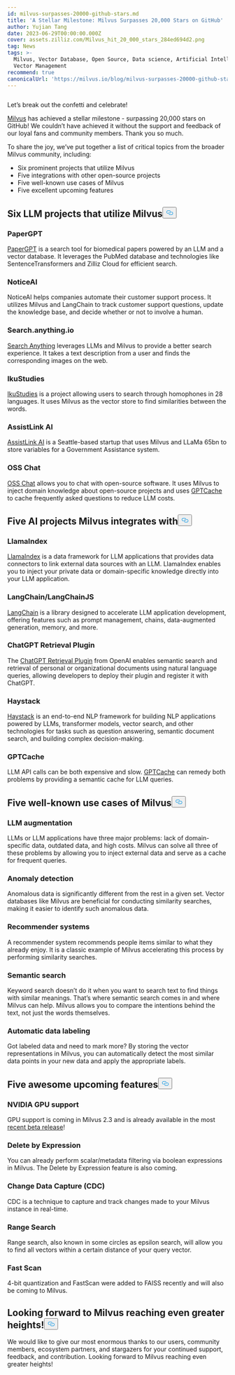 ```yaml
---
id: milvus-surpasses-20000-github-stars.md
title: 'A Stellar Milestone: Milvus Surpasses 20,000 Stars on GitHub'
author: Yujian Tang
date: 2023-06-29T00:00:00.000Z
cover: assets.zilliz.com/Milvus_hit_20_000_stars_284ed694d2.png
tag: News
tags: >-
  Milvus, Vector Database, Open Source, Data science, Artificial Intelligence,
  Vector Management
recommend: true
canonicalUrl: 'https://milvus.io/blog/milvus-surpasses-20000-github-stars.md'
---
```

<p>
  <span class="img-wrapper">
    <img translate="no" src="https://assets.zilliz.com/Milvus_hit_20_000_stars_284ed694d2.png" alt="" class="doc-image" id="" />
    <span></span>
  </span>
</p>
<p>Let’s break out the confetti and celebrate!</p>
<p><a href="https://github.com/milvus-io/milvus">Milvus</a> has achieved a stellar milestone - surpassing 20,000 stars on GitHub! We couldn’t have achieved it without the support and feedback of our loyal fans and community members. Thank you so much.</p>
<p>To share the joy, we’ve put together a list of critical topics from the broader Milvus community, including:</p>
<ul>
<li>Six prominent projects that utilize Milvus</li>
<li>Five integrations with other open-source projects</li>
<li>Five well-known use cases of Milvus</li>
<li>Five excellent upcoming features</li>
</ul>
<h2 id="Six-LLM-projects-that-utilize-Milvus" class="common-anchor-header">Six LLM projects that utilize Milvus<button data-href="#Six-LLM-projects-that-utilize-Milvus" class="anchor-icon" translate="no">
      <svg translate="no"
        aria-hidden="true"
        focusable="false"
        height="20"
        version="1.1"
        viewBox="0 0 16 16"
        width="16"
      >
        <path
          fill="#0092E4"
          fill-rule="evenodd"
          d="M4 9h1v1H4c-1.5 0-3-1.69-3-3.5S2.55 3 4 3h4c1.45 0 3 1.69 3 3.5 0 1.41-.91 2.72-2 3.25V8.59c.58-.45 1-1.27 1-2.09C10 5.22 8.98 4 8 4H4c-.98 0-2 1.22-2 2.5S3 9 4 9zm9-3h-1v1h1c1 0 2 1.22 2 2.5S13.98 12 13 12H9c-.98 0-2-1.22-2-2.5 0-.83.42-1.64 1-2.09V6.25c-1.09.53-2 1.84-2 3.25C6 11.31 7.55 13 9 13h4c1.45 0 3-1.69 3-3.5S14.5 6 13 6z"
        ></path>
      </svg>
    </button></h2><h3 id="PaperGPT" class="common-anchor-header">PaperGPT</h3><p><a href="http://papergpt.bio">PaperGPT</a> is a search tool for biomedical papers powered by an LLM and a vector database. It leverages the PubMed database and technologies like SentenceTransformers and Zilliz Cloud for efficient search.</p>
<h3 id="NoticeAI" class="common-anchor-header">NoticeAI</h3><p>NoticeAI helps companies automate their customer support process. It utilizes Milvus and LangChain to track customer support questions, update the knowledge base, and decide whether or not to involve a human.</p>
<h3 id="Searchanythingio" class="common-anchor-header">Search.anything.io</h3><p><a href="http://search.anything.io">Search Anything</a> leverages LLMs and Milvus to provide a better search experience. It takes a text description from a user and finds the corresponding images on the web.</p>
<h3 id="IkuStudies" class="common-anchor-header">IkuStudies</h3><p><a href="https://ikustudies.xyz/">IkuStudies</a> is a project allowing users to search through homophones in 28 languages. It uses Milvus as the vector store to find similarities between the words.</p>
<h3 id="AssistLink-AI" class="common-anchor-header">AssistLink AI</h3><p><a href="https://www.linkedin.com/company/assistlink/about/">AssistLink AI</a> is a Seattle-based startup that uses Milvus and LLaMa 65bn to store variables for a Government Assistance system.</p>
<h3 id="OSS-Chat" class="common-anchor-header">OSS Chat</h3><p><a href="http://osschat.io">OSS Chat</a> allows you to chat with open-source software. It uses Milvus to inject domain knowledge about open-source projects and uses <a href="https://zilliz.com/blog/Caching-LLM-Queries-for-performance-improvements">GPTCache</a> to cache frequently asked questions to reduce LLM costs.</p>
<h2 id="Five-AI-projects-Milvus-integrates-with" class="common-anchor-header">Five AI projects Milvus integrates with<button data-href="#Five-AI-projects-Milvus-integrates-with" class="anchor-icon" translate="no">
      <svg translate="no"
        aria-hidden="true"
        focusable="false"
        height="20"
        version="1.1"
        viewBox="0 0 16 16"
        width="16"
      >
        <path
          fill="#0092E4"
          fill-rule="evenodd"
          d="M4 9h1v1H4c-1.5 0-3-1.69-3-3.5S2.55 3 4 3h4c1.45 0 3 1.69 3 3.5 0 1.41-.91 2.72-2 3.25V8.59c.58-.45 1-1.27 1-2.09C10 5.22 8.98 4 8 4H4c-.98 0-2 1.22-2 2.5S3 9 4 9zm9-3h-1v1h1c1 0 2 1.22 2 2.5S13.98 12 13 12H9c-.98 0-2-1.22-2-2.5 0-.83.42-1.64 1-2.09V6.25c-1.09.53-2 1.84-2 3.25C6 11.31 7.55 13 9 13h4c1.45 0 3-1.69 3-3.5S14.5 6 13 6z"
        ></path>
      </svg>
    </button></h2><h3 id="LlamaIndex" class="common-anchor-header">LlamaIndex</h3><p><a href="https://github.com/jerryjliu/llama_index">LlamaIndex</a> is a data framework for LLM applications that provides data connectors to link external data sources with an LLM. LlamaIndex enables you to inject your private data or domain-specific knowledge directly into your LLM application.</p>
<h3 id="LangChainLangChainJS" class="common-anchor-header">LangChain/LangChainJS</h3><p><a href="https://github.com/hwchase17/langchain">LangChain</a> is a library designed to accelerate LLM application development, offering features such as prompt management, chains, data-augmented generation, memory, and more.</p>
<h3 id="ChatGPT-Retrieval-Plugin" class="common-anchor-header">ChatGPT Retrieval Plugin</h3><p>The <a href="https://github.com/openai/chatgpt-retrieval-plugin">ChatGPT Retrieval Plugin</a> from OpenAI enables semantic search and retrieval of personal or organizational documents using natural language queries, allowing developers to deploy their plugin and register it with ChatGPT.</p>
<h3 id="Haystack" class="common-anchor-header">Haystack</h3><p><a href="https://github.com/deepset-ai/haystack">Haystack</a> is an end-to-end NLP framework for building NLP applications powered by LLMs, transformer models, vector search, and other technologies for tasks such as question answering, semantic document search, and building complex decision-making.</p>
<h3 id="GPTCache" class="common-anchor-header">GPTCache</h3><p>LLM API calls can be both expensive and slow. <a href="https://github.com/zilliztech/gptcache">GPTCache</a> can remedy both problems by providing a semantic cache for LLM queries.</p>
<h2 id="Five-well-known-use-cases-of-Milvus" class="common-anchor-header">Five well-known use cases of Milvus<button data-href="#Five-well-known-use-cases-of-Milvus" class="anchor-icon" translate="no">
      <svg translate="no"
        aria-hidden="true"
        focusable="false"
        height="20"
        version="1.1"
        viewBox="0 0 16 16"
        width="16"
      >
        <path
          fill="#0092E4"
          fill-rule="evenodd"
          d="M4 9h1v1H4c-1.5 0-3-1.69-3-3.5S2.55 3 4 3h4c1.45 0 3 1.69 3 3.5 0 1.41-.91 2.72-2 3.25V8.59c.58-.45 1-1.27 1-2.09C10 5.22 8.98 4 8 4H4c-.98 0-2 1.22-2 2.5S3 9 4 9zm9-3h-1v1h1c1 0 2 1.22 2 2.5S13.98 12 13 12H9c-.98 0-2-1.22-2-2.5 0-.83.42-1.64 1-2.09V6.25c-1.09.53-2 1.84-2 3.25C6 11.31 7.55 13 9 13h4c1.45 0 3-1.69 3-3.5S14.5 6 13 6z"
        ></path>
      </svg>
    </button></h2><h3 id="LLM-augmentation" class="common-anchor-header">LLM augmentation</h3><p>LLMs or LLM applications have three major problems: lack of domain-specific data, outdated data, and high costs. Milvus can solve all three of these problems by allowing you to inject external data and serve as a cache for frequent queries.</p>
<h3 id="Anomaly-detection" class="common-anchor-header">Anomaly detection</h3><p>Anomalous data is significantly different from the rest in a given set. Vector databases like Milvus are beneficial for conducting similarity searches, making it easier to identify such anomalous data.</p>
<h3 id="Recommender-systems" class="common-anchor-header">Recommender systems</h3><p>A recommender system recommends people items similar to what they already enjoy. It is a classic example of Milvus accelerating this process by performing similarity searches.</p>
<h3 id="Semantic-search" class="common-anchor-header">Semantic search</h3><p>Keyword search doesn’t do it when you want to search text to find things with similar meanings. That’s where semantic search comes in and where Milvus can help. Milvus allows you to compare the intentions behind the text, not just the words themselves.</p>
<h3 id="Automatic-data-labeling" class="common-anchor-header">Automatic data labeling</h3><p>Got labeled data and need to mark more? By storing the vector representations in Milvus, you can automatically detect the most similar data points in your new data and apply the appropriate labels.</p>
<h2 id="Five-awesome-upcoming-features" class="common-anchor-header">Five awesome upcoming features<button data-href="#Five-awesome-upcoming-features" class="anchor-icon" translate="no">
      <svg translate="no"
        aria-hidden="true"
        focusable="false"
        height="20"
        version="1.1"
        viewBox="0 0 16 16"
        width="16"
      >
        <path
          fill="#0092E4"
          fill-rule="evenodd"
          d="M4 9h1v1H4c-1.5 0-3-1.69-3-3.5S2.55 3 4 3h4c1.45 0 3 1.69 3 3.5 0 1.41-.91 2.72-2 3.25V8.59c.58-.45 1-1.27 1-2.09C10 5.22 8.98 4 8 4H4c-.98 0-2 1.22-2 2.5S3 9 4 9zm9-3h-1v1h1c1 0 2 1.22 2 2.5S13.98 12 13 12H9c-.98 0-2-1.22-2-2.5 0-.83.42-1.64 1-2.09V6.25c-1.09.53-2 1.84-2 3.25C6 11.31 7.55 13 9 13h4c1.45 0 3-1.69 3-3.5S14.5 6 13 6z"
        ></path>
      </svg>
    </button></h2><h3 id="NVIDIA-GPU-support" class="common-anchor-header">NVIDIA GPU support</h3><p>GPU support is coming in Milvus 2.3 and is already available in the most <a href="https://github.com/milvus-io/milvus/releases/tag/v2.3.0-beta">recent beta release</a>!</p>
<h3 id="Delete-by-Expression" class="common-anchor-header">Delete by Expression</h3><p>You can already perform scalar/metadata filtering via boolean expressions in Milvus. The Delete by Expression feature is also coming.</p>
<h3 id="Change-Data-Capture-CDC" class="common-anchor-header">Change Data Capture (CDC)</h3><p>CDC is a technique to capture and track changes made to your Milvus instance in real-time.</p>
<h3 id="Range-Search" class="common-anchor-header">Range Search</h3><p>Range search, also known in some circles as epsilon search, will allow you to find all vectors within a certain distance of your query vector.</p>
<h3 id="Fast-Scan" class="common-anchor-header">Fast Scan</h3><p>4-bit quantization and FastScan were added to FAISS recently and will also be coming to Milvus.</p>
<h2 id="Looking-forward-to-Milvus-reaching-even-greater-heights" class="common-anchor-header">Looking forward to Milvus reaching even greater heights!<button data-href="#Looking-forward-to-Milvus-reaching-even-greater-heights" class="anchor-icon" translate="no">
      <svg translate="no"
        aria-hidden="true"
        focusable="false"
        height="20"
        version="1.1"
        viewBox="0 0 16 16"
        width="16"
      >
        <path
          fill="#0092E4"
          fill-rule="evenodd"
          d="M4 9h1v1H4c-1.5 0-3-1.69-3-3.5S2.55 3 4 3h4c1.45 0 3 1.69 3 3.5 0 1.41-.91 2.72-2 3.25V8.59c.58-.45 1-1.27 1-2.09C10 5.22 8.98 4 8 4H4c-.98 0-2 1.22-2 2.5S3 9 4 9zm9-3h-1v1h1c1 0 2 1.22 2 2.5S13.98 12 13 12H9c-.98 0-2-1.22-2-2.5 0-.83.42-1.64 1-2.09V6.25c-1.09.53-2 1.84-2 3.25C6 11.31 7.55 13 9 13h4c1.45 0 3-1.69 3-3.5S14.5 6 13 6z"
        ></path>
      </svg>
    </button></h2><p>We would like to give our most enormous thanks to our users, community members, ecosystem partners, and stargazers for your continued support, feedback, and contribution. Looking forward to Milvus reaching even greater heights!</p>
